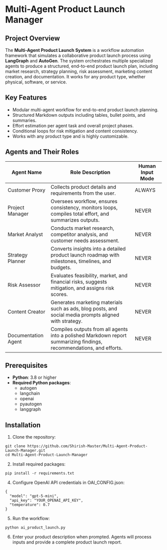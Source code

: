 # Multi-Agent Product Launch Manager

## Project Overview
The **Multi-Agent Product Launch System** is a workflow automation framework that simulates a collaborative product launch process using **LangGraph** and **AutoGen**. The system orchestrates multiple specialized agents to produce a structured, end-to-end product launch plan, including market research, strategy planning, risk assessment, marketing content creation, and documentation. It works for any product type, whether physical, software, or service.

## Key Features
- Modular multi-agent workflow for end-to-end product launch planning.
- Structured Markdown outputs including tables, bullet points, and summaries.
- Effort estimation per agent task and overall project phases.
- Conditional loops for risk mitigation and content consistency.
- Works with any product type and is highly customizable.

## Agents and Their Roles

| Agent Name          | Role Description                                                                                                   | Human Input Mode |
|--------------------|-------------------------------------------------------------------------------------------------------------------|----------------|
| Customer Proxy      | Collects product details and requirements from the user.                                                           | ALWAYS         |
| Project Manager     | Oversees workflow, ensures consistency, monitors loops, compiles total effort, and summarizes outputs.           | NEVER          |
| Market Analyst      | Conducts market research, competitor analysis, and customer needs assessment.                                     | NEVER          |
| Strategy Planner    | Converts insights into a detailed product launch roadmap with milestones, timelines, and budgets.                | NEVER          |
| Risk Assessor       | Evaluates feasibility, market, and financial risks, suggests mitigation, and assigns risk scores.               | NEVER          |
| Content Creator     | Generates marketing materials such as ads, blog posts, and social media prompts aligned with strategy.           | NEVER          |
| Documentation Agent | Compiles outputs from all agents into a polished Markdown report summarizing findings, recommendations, and efforts. | NEVER          |

## Prerequisites
- **Python**: 3.8 or higher
- **Required Python packages**:
  - autogen
  - langchain
  - openai
  - pyautogen
  - langgraph

## Installation
1. Clone the repository:
```
git clone https://github.com/Shirish-Master/Multi-Agent-Product-Launch-Manager.git
cd Multi-Agent-Product-Launch-Manager
```
2. Install required packages:
```
pip install -r requirements.txt
```
4. Configure OpenAI API credentials in OAI_CONFIG.json:
```
{
  "model": "gpt-5-mini",
  "api_key": "YOUR_OPENAI_API_KEY",
  "temperature": 0.7
}
```
5. Run the workflow:
```
python ai_product_launch.py
```
6. Enter your product description when prompted. Agents will process inputs and provide a complete product launch report.
